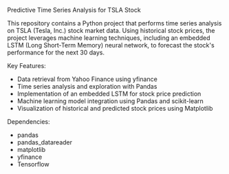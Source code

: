 Predictive Time Series Analysis for TSLA Stock

This repository contains a Python project that performs time series analysis on TSLA (Tesla, Inc.) stock market data. Using historical stock prices, the project leverages machine learning techniques, including an embedded LSTM (Long Short-Term Memory) neural network, to forecast the stock's performance for the next 30 days.

Key Features:
- Data retrieval from Yahoo Finance using yfinance
- Time series analysis and exploration with Pandas
- Implementation of an embedded LSTM for stock price prediction
- Machine learning model integration using Pandas and scikit-learn
- Visualization of historical and predicted stock prices using Matplotlib

Dependencies:
- pandas
- pandas_datareader
- matplotlib
- yfinance
- Tensorflow
